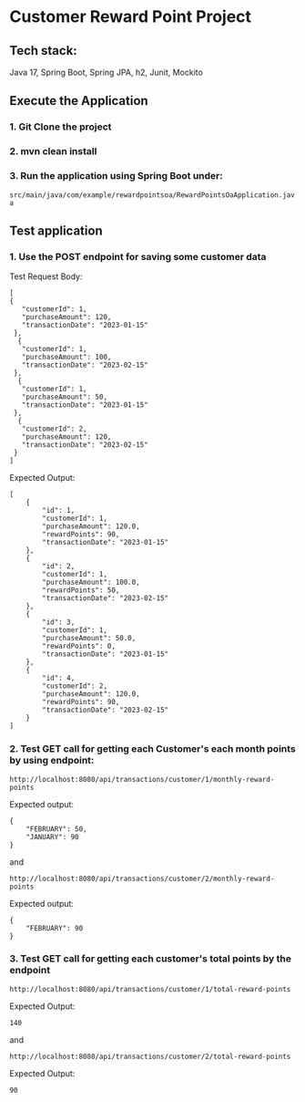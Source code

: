 # Customer Reward Point Project

## Tech stack:
 Java 17, Spring Boot, Spring JPA, h2, Junit, Mockito

## Execute the Application
### 1. Git Clone the project
### 2. mvn clean install
### 3. Run the application using Spring Boot under:
```src/main/java/com/example/rewardpointsoa/RewardPointsOaApplication.java```

## Test application
### 1. Use the POST endpoint for saving some customer data
Test Request Body:
```
[
{
   "customerId": 1,
   "purchaseAmount": 120,
   "transactionDate": "2023-01-15"
 },
  {
   "customerId": 1,
   "purchaseAmount": 100,
   "transactionDate": "2023-02-15"
 },
  {
   "customerId": 1,
   "purchaseAmount": 50,
   "transactionDate": "2023-01-15"
 },
  {
   "customerId": 2,
   "purchaseAmount": 120,
   "transactionDate": "2023-02-15"
 }
]
```
Expected Output:
```
[
    {
        "id": 1,
        "customerId": 1,
        "purchaseAmount": 120.0,
        "rewardPoints": 90,
        "transactionDate": "2023-01-15"
    },
    {
        "id": 2,
        "customerId": 1,
        "purchaseAmount": 100.0,
        "rewardPoints": 50,
        "transactionDate": "2023-02-15"
    },
    {
        "id": 3,
        "customerId": 1,
        "purchaseAmount": 50.0,
        "rewardPoints": 0,
        "transactionDate": "2023-01-15"
    },
    {
        "id": 4,
        "customerId": 2,
        "purchaseAmount": 120.0,
        "rewardPoints": 90,
        "transactionDate": "2023-02-15"
    }
]
```
### 2. Test GET call for getting each Customer's each month points by using endpoint:
```
http://localhost:8080/api/transactions/customer/1/monthly-reward-points
```
Expected output:
```
{
    "FEBRUARY": 50,
    "JANUARY": 90
}
```
and
```
http://localhost:8080/api/transactions/customer/2/monthly-reward-points
```
Expected output:
```
{
    "FEBRUARY": 90
}
```

### 3. Test GET call for getting each customer's total points by the endpoint
```
http://localhost:8080/api/transactions/customer/1/total-reward-points
```
Expected Output:
```
140
```
and
```
http://localhost:8080/api/transactions/customer/2/total-reward-points
```
Expected Output:
```
90
```
